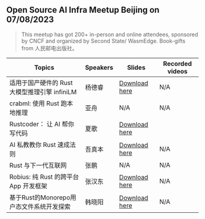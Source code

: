 ## Open Source AI Infra Meetup Beijing on 07/08/2023

> This meetup has got 200+ in-person and online attendees, sponsored by CNCF and organized by Second State/ WasmEdge. Book-gifts from 人民邮电出版社。


| Topics                                       | Speakers                    | Slides | Recorded videos |
|--------------------------------------------------|----------------------------|--------|-----------------|
| 适用于国产硬件的 Rust 大模型推理引擎 infiniLM | 杨德睿        |  [Download here](/beijing-rust-meetuo-0118/infinilm.pdf)      |    N/A  |
| crabml: 使用 Rust 跑本地推理   | 亚舟       |   N/A |     N/A          | 
| Rustcoder： 让 AI 帮你写代码 | 夏歌                  |   [Download here](/beijing-rust-meetuo-0118/rustcoder.pdf)     |          |  N/A   |
| AI 私教教你 Rust 速成法则 | 吾真本        |   [Download here](/beijing-rust-meetuo-0118/ai-tutor.pdf)     |     N/A         | 
| Rust 与下一代互联网     | 张鹏 |    N/A    |      N/A           |
| Robius: 纯 Rust 的跨平台 App 开发框架    | 张汉东 |   [Download here](/beijing-rust-meetuo-0118/robius.pdf)     |      N/A           |
| 基于Rust的Monorepo用户态文件系统开发探索   | 韩晓阳 |    [Download here](/beijing-rust-meetuo-0118/scorpio.pptx)    |      N/A           |
